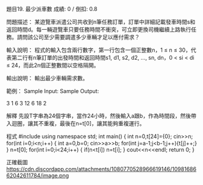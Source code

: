 題目19. 最少派車數
成績: 0 / 倒扣: 0.8

問題描述：
某遊覽車派遣公司共收到n筆任務訂單，訂單中詳細記載發車時間s和返回時間d。每一輛遊覽車只要任務時間不衝突，可立即更換司機繼續上路執行任務。請問該公司至少需要調遣多少車輛才足以應付需求？

輸入說明：
程式的輸入包含兩行數字，第一行包含一個正整數n，1 ≤ n ≤ 30，代表第二行有n筆訂單的出發時間和返回時間s1, d1, s2, d2, ..., sn, dn，0 < si < di ≤ 24，而此2n個正整數間以空格隔開。

輸出說明：
輸出最少車輛需求數。

範例：
Sample Input:  Sample Output:

3
1 6 3 12 6 18   2

解釋
先設T字串為24個字串，當作24小時，然後輸入a跟b，作為時間段，然後帶入迴圈，讓其不重複，最後在n=t[0]，讓其能夠重複運行。

程式
#include<iostream>
using namespace std;
int main()
{
    int n=0,t[24]={0};
    cin>>n;
    for(int i=0;i<n;i++)
    {
        int a=0,b=0;
        cin>>a>>b;
        for(int j=a-1;j<b-1;j++){t[j]++;}
    }
    n=t[0];
    for(int i=0;i<24;i++)
        {
        if(n<t[i])
            n=t[i];
    }
    cout<<n<<endl;
    return 0;
}

正確截圖
https://cdn.discordapp.com/attachments/1080770528966619146/1098168662042611784/image.png
